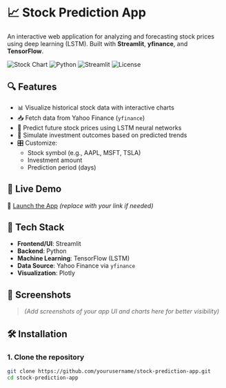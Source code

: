 # 📈 Stock Prediction App

An interactive web application for analyzing and forecasting stock prices using deep learning (LSTM). Built with **Streamlit**, **yfinance**, and **TensorFlow**.

![Stock Chart](https://img.shields.io/badge/Status-Active-brightgreen) ![Python](https://img.shields.io/badge/Python-3.8%2B-blue) ![Streamlit](https://img.shields.io/badge/Framework-Streamlit-orange) ![License](https://img.shields.io/badge/License-MIT-lightgrey)

## 🔍 Features

- 📊 Visualize historical stock data with interactive charts
- 📥 Fetch data from Yahoo Finance (`yfinance`)
- 🧠 Predict future stock prices using LSTM neural networks
- 💸 Simulate investment outcomes based on predicted trends
- 🎛️ Customize:
  - Stock symbol (e.g., AAPL, MSFT, TSLA)
  - Investment amount
  - Prediction period (days)

## 🚀 Live Demo

🔗 [Launch the App]([https://stockpredict.streamlit.app](https://stock-prediction-app-24-cs-ds-4b-14.streamlit.app/)) *(replace with your link if needed)*

## 🧰 Tech Stack

- **Frontend/UI**: Streamlit
- **Backend**: Python
- **Machine Learning**: TensorFlow (LSTM)
- **Data Source**: Yahoo Finance via `yfinance`
- **Visualization**: Plotly

## 📸 Screenshots

> *(Add screenshots of your app UI and charts here for better visibility)*

## 🛠️ Installation

### 1. Clone the repository

```bash
git clone https://github.com/yourusername/stock-prediction-app.git
cd stock-prediction-app
